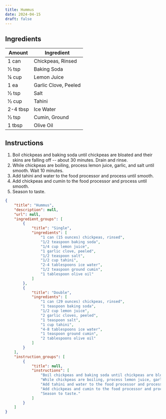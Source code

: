 ```yaml
---
title: Hummus
date: 2024-04-15
draft: false
---
```


## Ingredients

| Amount   | Ingredient           |
|----------|----------------------|
| 1 can    | Chickpeas, Rinsed    |
| 1⁄2 tsp  | Baking Soda          |
| 1⁄4 cup  | Lemon Juice          |
| 1 ea     | Garlic Clove, Peeled |
| 1⁄2 tsp  | Salt                 |
| 1⁄2 cup  | Tahini               |
| 2-4 tbsp | Ice Water            |
| 1⁄2 tsp  | Cumin, Ground        |
| 1 tbsp   | Olive Oil            |

## Instructions

1. Boil chickpeas and baking soda until chickpeas are bloated and their skins are falling off -- about 30 minutes. Drain and rinse.
2. While chickpeas are boiling, process lemon juice, garlic, and salt until smooth. Wait 10 minutes.
3. Add tahini and water to the food processor and process until smooth.
4. Add chickpeas and cumin to the food processor and process until smooth.
5. Season to taste.

```json
{
    "title": "Hummus",
    "description": null,
    "url": null,
    "ingredient_groups": [
        {
            "title": "Single",
            "ingredients": [
                "1 can (15 ounces) chickpeas, rinsed",
                "1/2 teaspoon baking soda",
                "1/4 cup lemon juice",
                "1 garlic clove, peeled",
                "1/2 teaspoon salt",
                "1/2 cup tahini",
                "2-4 tablespoons ice water",
                "1/2 teaspoon ground cumin",
                "1 tablespoon olive oil"
            ]
        },
        {
            "title": "Double",
            "ingredients": [
                "1 can (29 ounces) chickpeas, rinsed",
                "1 teaspoon baking soda",
                "1/2 cup lemon juice",
                "2 garlic cloves, peeled",
                "1 teaspoon salt",
                "1 cup tahini",
                "4-8 tablespoons ice water",
                "1 teaspoon ground cumin",
                "2 tablespoons olive oil"
            ]
        }
    ],
    "instruction_groups": [
        {
            "title": null,
            "instructions": [
                "Boil chickpeas and baking soda until chickpeas are bloated and their skins are falling off -- about 30 minutes. Drain and rinse.",
                "While chickpeas are boiling, process lemon juice, garlic, and salt until smooth. Wait 10 minutes.",
                "Add tahini and water to the food processor and process until smooth.",
                "Add chickpeas and cumin to the food processor and process until smooth.",
                "Season to taste."
            ]
        }
    ]
}
```